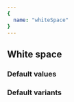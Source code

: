 ```yaml
---
{
  name: "whiteSpace"
}
---
```


## White space

### Default values
<!-- defaults.values.start -->
<!-- defaults.values.end -->


### Default variants
<!-- defaults.variants.start -->
<!-- defaults.variants.end -->
